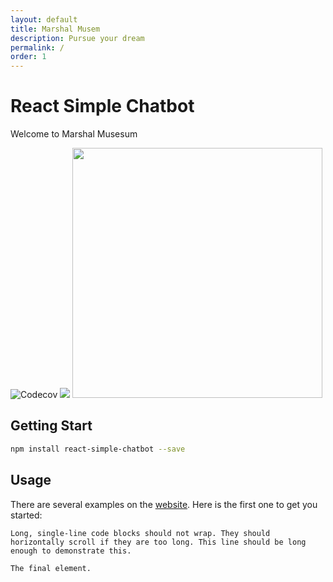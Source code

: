 ```yaml
---
layout: default
title: Marshal Musem
description: Pursue your dream
permalink: /
order: 1
---
```


# React Simple Chatbot

Welcome to Marshal Musesum 

  <img src="https://s3.amazonaws.com/lexingtonvirginia.com/Museums/_attractionSmall/GCMarshall_GiftShop_3.jpg" alt="Codecov" />
</a> <a href="https://beerpay.io/LucasBassetti/react-simple-chatbot"><img src="https://beerpzay.io/LucasBassetti/react-simple-chatbot/badge.svg?style=flat" /></a>


<img src="https://images.pexels.com/photos/459522/pexels-photo-459522.jpeg?auto=compress&cs=tinysrgb&dpr=2&h=750&w=1260" height="400" />

## Getting Start

```bash
npm install react-simple-chatbot --save
```

## Usage

There are several examples on the [website](http://lucasbassetti.com.br/react-simple-chatbot). Here is the first one to get you started:


```
Long, single-line code blocks should not wrap. They should horizontally scroll if they are too long. This line should be long enough to demonstrate this.
```

```
The final element.
```
